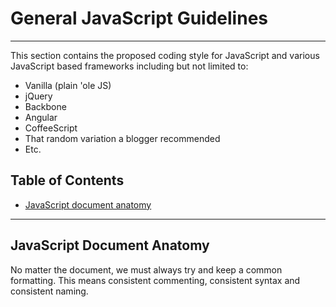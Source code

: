 # General JavaScript Guidelines

---

This section contains the proposed coding style for JavaScript and various
JavaScript based frameworks including but not limited to:

* Vanilla (plain 'ole JS)
* jQuery
* Backbone
* Angular
* CoffeeScript
* That random variation a blogger recommended
* Etc.

## Table of Contents

* [JavaScript document anatomy](#javascript-document-anatomy)


---

## JavaScript Document Anatomy

No matter the document, we must always try and keep a common formatting. This
means consistent commenting, consistent syntax and consistent naming.


